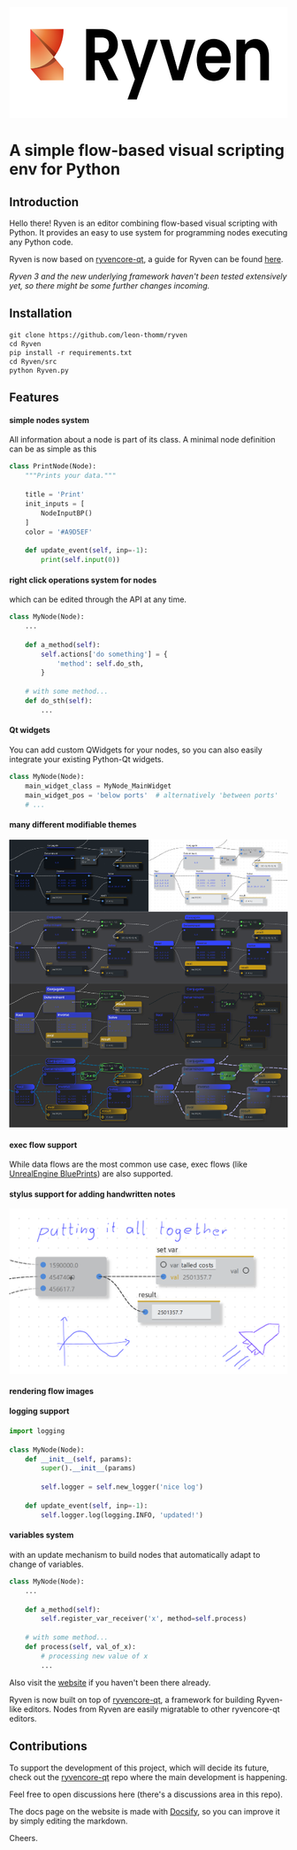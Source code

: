 <p align="center">
  <img src="./Ryven/resources/pics/logo.png" alt="drawing" height="200"/>
</p>

# A simple flow-based visual scripting env for Python

## Introduction

Hello there! Ryven is an editor combining flow-based visual scripting with Python. It provides an easy to use system for programming nodes executing any Python code.

Ryven is now based on [ryvencore-qt](https://github.com/leon-thomm/ryvencore-qt), a guide for Ryven can be found [here](https://ryven.org/guides.html#/).

*Ryven 3 and the new underlying framework haven't been tested extensively yet, so there might be some further changes incoming.*

## Installation

```
git clone https://github.com/leon-thomm/ryven
cd Ryven
pip install -r requirements.txt
cd Ryven/src
python Ryven.py
```

## Features

#### simple nodes system
All information about a node is part of its class. A minimal node definition can be as simple as this

```python
class PrintNode(Node):
    """Prints your data."""

    title = 'Print'
    init_inputs = [
        NodeInputBP()
    ]
    color = '#A9D5EF'

    def update_event(self, inp=-1):
        print(self.input(0))
```

<!--
#### macros / subgraphs
You can define *macros* which get registered as nodes themselves

![](./docs/img/macro.png)
Macros are like all other scripts, so they have their own flow, plus input and output node
![](./docs/img/macro2.png)
-->

#### right click operations system for nodes
which can be edited through the API at any time.
```python
class MyNode(Node):
    ...

    def a_method(self):
        self.actions['do something'] = {
            'method': self.do_sth,
        }

    # with some method...
    def do_sth(self):
        ...
```

#### Qt widgets
You can add custom QWidgets for your nodes, so you can also easily integrate your existing Python-Qt widgets.
```python
class MyNode(Node):
    main_widget_class = MyNode_MainWidget
    main_widget_pos = 'below ports'  # alternatively 'between ports'
    # ...
```
<!-- - **convenience GUI classes** -->

#### many different modifiable themes
![](./docs/img/themes_1_merged.png)

#### exec flow support
While data flows are the most common use case, exec flows (like [UnrealEngine BluePrints](https://docs.unrealengine.com/4.26/en-US/ProgrammingAndScripting/Blueprints/)) are also supported. 
<!-- While while it can lead to issues when using exec connections in data flows, conceptually this also works and has proven to be also really powerful if applied correctly. -->

#### stylus support for adding handwritten notes
![](./docs/img/stylus_light.png)

#### rendering flow images

#### logging support
```python
import logging

class MyNode(Node):
    def __init__(self, params):
        super().__init__(params)

        self.logger = self.new_logger('nice log')
    
    def update_event(self, inp=-1):
        self.logger.log(logging.INFO, 'updated!')
```

#### variables system
with an update mechanism to build nodes that automatically adapt to change of variables.

```python
class MyNode(Node):
    ...

    def a_method(self):
        self.register_var_receiver('x', method=self.process)

    # with some method...
    def process(self, val_of_x):
        # processing new value of x
        ...
```

Also visit the [website](https://ryven.org) if you haven't been there already.

Ryven is now built on top of [ryvencore-qt](https://github.com/leon-thomm/ryvencore-qt), a framework for building Ryven-like editors. Nodes from Ryven are easily migratable to other ryvencore-qt editors.

## Contributions

To support the development of this project, which will decide its future, check out the [ryvencore-qt](https://github.com/leon-thomm/ryvencore-qt) repo where the main development is happening.

Feel free to open discussions here (there's a discussions area in this repo).

The docs page on the website is made with [Docsify](https://github.com/docsifyjs/docsify/), so you can improve it by simply editing the markdown.

Cheers.
